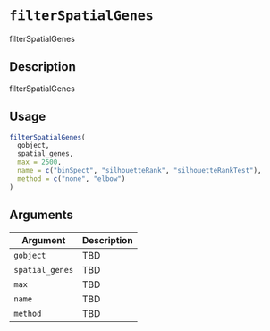 # `filterSpatialGenes`

filterSpatialGenes


## Description

filterSpatialGenes


## Usage

```r
filterSpatialGenes(
  gobject,
  spatial_genes,
  max = 2500,
  name = c("binSpect", "silhouetteRank", "silhouetteRankTest"),
  method = c("none", "elbow")
)
```


## Arguments

Argument      |Description
------------- |----------------
`gobject`     |     TBD
`spatial_genes`     |     TBD
`max`     |     TBD
`name`     |     TBD
`method`     |     TBD


